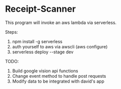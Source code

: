 # Receipt-Scanner

This program will invoke an aws lambda via serverless.

Steps:
1. npm install -g serverless 
2. auth yourself to aws via awscli (aws configure)
3. serverless deploy --stage dev

TODO:
1. Build google vision api functions
2. Change event method to handle post requests
3. Modify data to be integrated with david's app